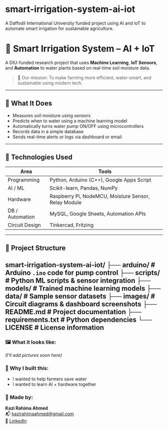 # smart-irrigation-system-ai-iot
A Daffodil International University funded project using AI and IoT to automate smart irrigation for sustainable agriculture.
# 🌿 Smart Irrigation System – AI + IoT

A DIU-funded research project that uses **Machine Learning**, **IoT Sensors**, and **Automation** to water plants based on real-time soil moisture data.

> 🚀 Our mission: To make farming more efficient, water-smart, and sustainable using modern tech.

---

## 🧠 What It Does
- Measures soil moisture using sensors
- Predicts when to water using a machine learning model
- Automatically turns water pump ON/OFF using microcontrollers
- Records data in a simple database
- Sends real-time alerts or logs via dashboard or email

---

## 🔧 Technologies Used

| Area | Tools |
|------|-------|
| Programming | Python, Arduino (C++), Google Apps Script |
| AI / ML | Scikit-learn, Pandas, NumPy |
| Hardware | Raspberry Pi, NodeMCU, Moisture Sensor, Relay Module |
| DB / Automation | MySQL, Google Sheets, Automation APIs |
| Circuit Design | Tinkercad, Fritzing |

---

## 🧪 Project Structure
smart-irrigation-system-ai-iot/
├── arduino/           # Arduino `.ino` code for pump control
├── scripts/           # Python ML scripts & sensor integration
├── models/            # Trained machine learning models
├── data/              # Sample sensor datasets
├── images/            # Circuit diagrams & dashboard screenshots
├── README.md          # Project documentation
├── requirements.txt   # Python dependencies
└── LICENSE            # License information
---

### 🖼 What it looks like:
*(I'll add pictures soon here)*

### 🧠 Why I built this:
- I wanted to help farmers save water
- I wanted to learn AI + hardware together

### 💌 Made by:
**Kazi Rahima Ahmed**  
📬 kazirahimaahmed@gmail.com  
🔗 [LinkedIn](https://linkedin.com/in/kazi-rahima-ahmed)
